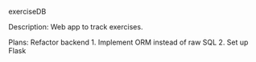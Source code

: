 exerciseDB

Description:
    Web app to track exercises.

Plans:
    Refactor backend
    1. Implement ORM instead of raw SQL
    2. Set up Flask
